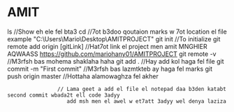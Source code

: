 # AMIT
ls 					//Show eh ele fel bta3
cd					//7ot b3doo qoutaion marks w 7ot location el file example "C:\Users\Mario\Desktop\AMITPROJECT"
git init				//To initialize
git remote add origin [gitLink]		//Hat7ot link el project men amit MNGHIER AQWAASS https://github.com/mariohany01/AMITPROJECT
git remote -v				//M3rfsh bas mohema shaklaha haha
git add .				//Hay add kol haga fel file
git commit -m "First commit"		//M3rfsh bas lazmtkteb ay haga fel marks
git push origin master			//Hottaha alamowaghza fel akher

					// Lama geet a add el file el notepad daa b3den katabt second commit wbada2t ell code 3adyy
					   add msh men el awel w et7att 3adyy wel denya laziza
